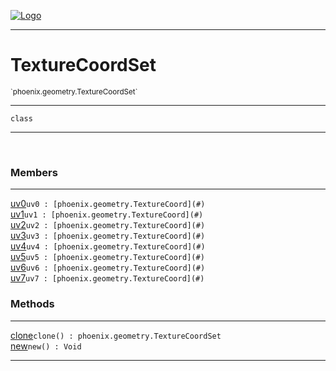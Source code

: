 
[![Logo](../../../images/logo.png)](../../../api/index.html)

---



<h1>TextureCoordSet</h1>
<small>`phoenix.geometry.TextureCoordSet`</small>



---

`class`

---

&nbsp;
&nbsp;



<h3>Members</h3> <hr/><span class="member apipage">
                <a name="uv0"><a class="lift" href="#uv0">uv0</a></a><code class="signature apipage">uv0 : [phoenix.geometry.TextureCoord](#)</code><br/></span>
            <span class="small_desc_flat"></span><span class="member apipage">
                <a name="uv1"><a class="lift" href="#uv1">uv1</a></a><code class="signature apipage">uv1 : [phoenix.geometry.TextureCoord](#)</code><br/></span>
            <span class="small_desc_flat"></span><span class="member apipage">
                <a name="uv2"><a class="lift" href="#uv2">uv2</a></a><code class="signature apipage">uv2 : [phoenix.geometry.TextureCoord](#)</code><br/></span>
            <span class="small_desc_flat"></span><span class="member apipage">
                <a name="uv3"><a class="lift" href="#uv3">uv3</a></a><code class="signature apipage">uv3 : [phoenix.geometry.TextureCoord](#)</code><br/></span>
            <span class="small_desc_flat"></span><span class="member apipage">
                <a name="uv4"><a class="lift" href="#uv4">uv4</a></a><code class="signature apipage">uv4 : [phoenix.geometry.TextureCoord](#)</code><br/></span>
            <span class="small_desc_flat"></span><span class="member apipage">
                <a name="uv5"><a class="lift" href="#uv5">uv5</a></a><code class="signature apipage">uv5 : [phoenix.geometry.TextureCoord](#)</code><br/></span>
            <span class="small_desc_flat"></span><span class="member apipage">
                <a name="uv6"><a class="lift" href="#uv6">uv6</a></a><code class="signature apipage">uv6 : [phoenix.geometry.TextureCoord](#)</code><br/></span>
            <span class="small_desc_flat"></span><span class="member apipage">
                <a name="uv7"><a class="lift" href="#uv7">uv7</a></a><code class="signature apipage">uv7 : [phoenix.geometry.TextureCoord](#)</code><br/></span>
            <span class="small_desc_flat"></span>





<h3>Methods</h3> <hr/><span class="method apipage">
            <a name="clone"><a class="lift" href="#clone">clone</a></a><code class="signature apipage">clone() : phoenix.geometry.TextureCoordSet</code><br/><span class="small_desc_flat"></span>
        </span>
    <span class="method apipage">
            <a name="new"><a class="lift" href="#new">new</a></a><code class="signature apipage">new() : Void</code><br/><span class="small_desc_flat"></span>
        </span>
    





---

&nbsp;
&nbsp;
&nbsp;
&nbsp;